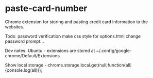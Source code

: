 paste-card-number
=================

Chrome extension for storing and pasting credit card information to the websites.



Todo:
  password verification
  make css style for options.html
  change password prompt...


Dev notes:
  Ubuntu
    - extensions are stored at ~/.config/google-chrome/Default/Extensions

  Show local storage
    - chrome.storage.local.get(null,function(all){console.log(all)});
